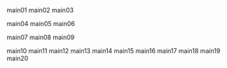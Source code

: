 main01
main02
main03

main04
main05
main06

main07
main08
main09

main10
main11
main12
main13
main14
main15
main16
main17
main18
main19
main20
